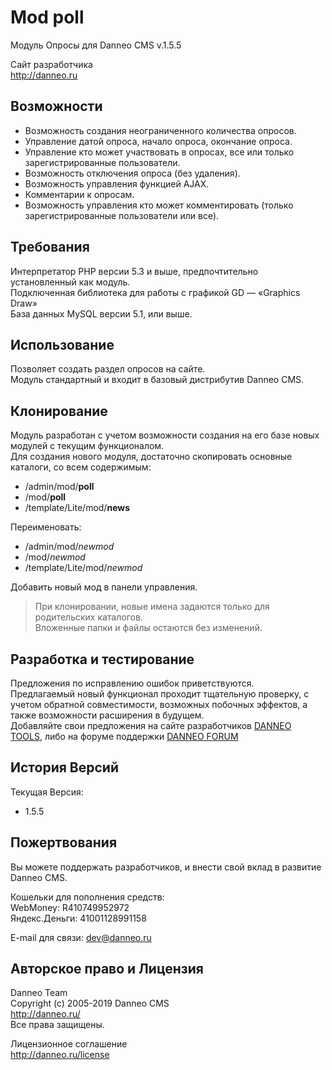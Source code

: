 Mod poll
========

Модуль Опросы для Danneo CMS v.1.5.5

Сайт разработчика  
<http://danneo.ru>

Возможности
-----------
+	Возможность создания неограниченного количества опросов.
+	Управление датой опроса, начало опроса, окончание опроса.
+	Управление кто может участвовать в опросах, все или только зарегистрированные пользователи.
+	Возможность отключения опроса (без удаления).
+	Возможность управления функцией AJAX.
+	Комментарии к опросам.
+	Возможность управления кто может комментировать (только зарегистрированные пользователи или все).

Требования
----------
Интерпретатор PHP версии 5.3 и выше, предпочтительно установленный как модуль.  
Подключенная библиотека для работы с графикой GD — «Graphics Draw»  
База данных MySQL версии 5.1, или выше.

Использование
-------------
Позволяет создать раздел опросов на сайте.  
Модуль стандартный и входит в базовый дистрибутив Danneo CMS.  

Клонирование
------------
Модуль разработан с учетом возможности создания на его базе новых модулей с текущим функционалом.  
Для создания нового модуля, достаточно скопировать основные каталоги, со всем содержимым:  

+	/admin/mod/**poll**
+	/mod/**poll** 
+	/template/Lite/mod/**news**  

Переименовать:  

+	/admin/mod/*newmod* 
+	/mod/*newmod* 
+	/template/Lite/mod/*newmod*  

Добавить новый мод в панели управления. 
>  При клонировании, новые имена задаются только для родительских каталогов.  
>  Вложенные папки и файлы остаются без изменений.  

Разработка и тестирование
-----------------------
Предложения по исправлению ошибок приветствуются.   
Предлагаемый новый функционал проходит тщательную проверку, с учетом обратной совместимости, возможных побочных эффектов, а также возможности расширения в будущем.   
Добавляйте свои предложения на сайте разработчиков [DANNEO TOOLS][], либо на форуме поддержки [DANNEO FORUM][]  

 [DANNEO TOOLS]: http://tools.danneo.ru/
 [DANNEO FORUM]: http://forum.danneo.ru/

История Версий
---------------
Текущая Версия:

*	1.5.5

Пожертвования
-------------
Вы можете поддержать разработчиков, и внести свой вклад в развитие Danneo CMS.  

Кошельки для пополнения средств:  
WebMoney: R410749952972  
Яндекс.Деньги: 41001128991158  

E-mail для связи: <dev@danneo.ru> 

Авторское право и Лицензия
--------------------------
Danneo Team  
Copyright (c) 2005-2019 Danneo CMS  
<http://danneo.ru/>  
Все права защищены.

Лицензионное соглашение   
<http://danneo.ru/license> 
